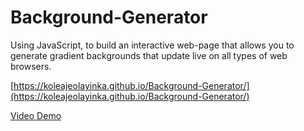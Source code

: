 # Background-Generator
Using JavaScript, to build an interactive web-page that allows you to generate gradient backgrounds that update live on all types of web browsers.

[https://koleajeolayinka.github.io/Background-Generator/](https://koleajeolayinka.github.io/Background-Generator/)

[Video Demo](assert/BackgroundGenerator.mp4)